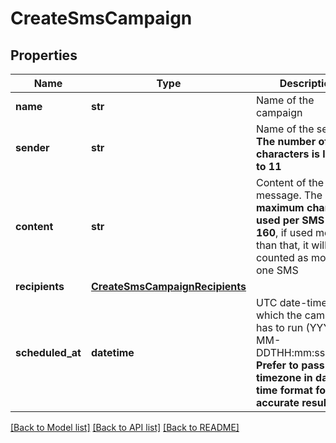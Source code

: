 # CreateSmsCampaign

## Properties
Name | Type | Description | Notes
------------ | ------------- | ------------- | -------------
**name** | **str** | Name of the campaign | 
**sender** | **str** | Name of the sender. **The number of characters is limited to 11**  | 
**content** | **str** | Content of the message. The **maximum characters used per SMS is 160**, if used more than that, it will be counted as more than one SMS  | 
**recipients** | [**CreateSmsCampaignRecipients**](CreateSmsCampaignRecipients.md) |  | [optional] 
**scheduled_at** | **datetime** | UTC date-time on which the campaign has to run (YYYY-MM-DDTHH:mm:ss.SSSZ). **Prefer to pass your timezone in date-time format for accurate result.**  | [optional] 

[[Back to Model list]](../README.md#documentation-for-models) [[Back to API list]](../README.md#documentation-for-api-endpoints) [[Back to README]](../README.md)

